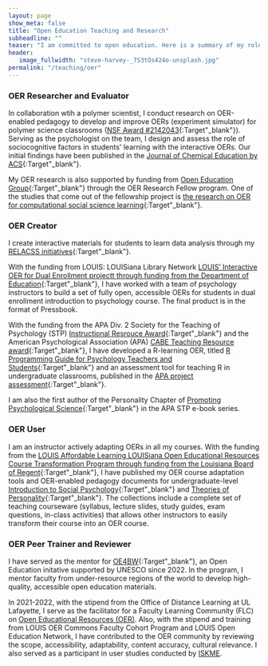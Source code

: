```yaml
---
layout: page
show_meta: false
title: "Open Education Teaching and Research"
subheadline: ""
teaser: "I am committed to open education. Here is a summary of my roles in open education resources (OER) with links to access my products."
header:
   image_fullwidth: "steve-harvey-_7S3tOs424o-unsplash.jpg"
permalink: "/teaching/oer"
---
```


### OER Researcher and Evaluator
In collaboration wtih a polymer scientist, I conduct research on OER-enabled pedagogy to develop and improve OERs (experiment simulator) for polymer science classrooms ([NSF Award #2142043](https://www.nsf.gov/awardsearch/showAward?AWD_ID=2142043){:Target"_blank"}). Serving as the psychologist on the team, I design and assess the role of sociocognitive factors in students' learning with the interactive OERs. Our initial findings have been published in the [Journal of Chemical Education by ACS](https://pubs.acs.org/doi/10.1021/acs.jchemed.2c01250){:Target"_blank"}.

My OER research is also supported by funding from [Open Education Group](https://openedgroup.org/fellows/){:Target"_blank"} through the OER Research Fellow program. One of the studies that come out of the fellowship project is [the research on OER for computational social science learning](https://www.frontiersin.org/journals/education/articles/10.3389/feduc.2023.1130865/full){:Target"_blank"}. 

### OER Creator
I create interactive materials for students to learn data analysis through my [RELACSS initiatives](https://manyu26.github.io/daisolab/teaching/relacss){:Target"_blank"}.

With the funding from LOUIS: LOUISiana Library Network [LOUIS’ Interactive OER for Dual Enrollment projectt through funding from the Department of Education](https://louislibraries.org/initiatives/affordable-learning/dual-enrollment/interactive-oer){:Target"_blank"}, I have worked with a team of psychology instructors to build a set of fully open, accessible OERs for students in dual enrollment introduction to psychology course. The final product is in the format of Pressbook. 

With the funding from the APA Div. 2 Society for the Teaching of Psychology (STP) [Instructional Resrouce Award](https://teachpsych.org/page-1610199){:Target"_blank"} and the American Psychological Association (APA) [CABE Teaching Resource award](https://www.apa.org/about/awards/ptcc-teaching-resources?tab=4){:Target"_blank"}, I have developed a R-learning OER, titled [R Programming Guide for Psychology Teachers and Students](https://louis.oercommons.org/courseware/lesson/1310/overview){:Target"_blank"} and an assessment tool for teaching R in undergraduate classrooms, published in the [APA project assessment](https://pass.apa.org/){:Target"_blank"}. 

I am also the first author of the Personality Chapter of [Promoting Psychological Science](http://teachpsych.org/ebooks/promotingpsychscience){:Target"_blank"} in the APA STP e-book series.

### OER User
I am an instructor actively adapting OERs in all my courses. With the funding from the [LOUIS Affordable Learning LOUISiana Open Educational Resources Course Transformation Program through funding from the Louisiana Board of Regent](https://louislibraries.org/initiatives/affordable-learning/course-transformation){:Target"_blank"}, I have published my OER course adaptation tools and OER-enabled pedagogy documents for undergraduate-level [Introduction to Social Psychology](https://louis.oercommons.org/courseware/lesson/1216/overview){:Target"_blank"} and [Theories of Personality](https://louis.oercommons.org/courseware/lesson/1225/overview){:Target"_blank"}. The collections include a complete set of teaching courseware (syllabus, lecture slides, study guides, exam questions, in-class activities) that allows other instructors to easily transform their course into an OER course. 

### OER Peer Trainer and Reviewer
I have served as the mentor for [OE4BW](https://oe4bw.org/){:Target"_blank"}, an Open Education initative supported by UNESCO since 2022. In the program, I mentor faculty from under-resource regions of the world to develop high-quality, accessible open education materials. 

In 2021-2022, with the stipend from the Office of Distance Learning at UL Lafayette, I serve as the facilitator for a Faculty Learning Community (FLC) on [Open Educational Resources (OER)](https://louisiana.edu/distancelearning/news/inaugural-flcs-yield-results). Also, with the stipend and training from LOUIS OER Commons Faculty Cohort Program and LOUIS Open Education Network, I have contributed to the OER community by reviewing the scope, accessibility, adaptability, content accuracy, cultural relevance. I also served as a participant in user studies conducted by [ISKME](https://www.iskme.org/).
